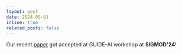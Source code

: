 ```yaml
---
layout: post
date: 2024-05-01
inline: true
related_posts: false
---
```


Our recent [paper](https://dl.acm.org/doi/abs/10.1145/3665601.3669845) got accepted at GUIDE-AI workshop at **SIGMOD'24**!
